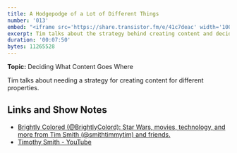 ```yaml
---
title: A Hodgepodge of a Lot of Different Things
number: '013'
embed: "<iframe src='https://share.transistor.fm/e/41c7deac' width='100%' height='180' frameborder='0' scrolling='no' seamless='true' style='width:100%; height:180px;'></iframe>"
excerpt: Tim talks about the strategy behind creating content and deciding where to put things.
duration: '00:07:50'
bytes: 11265528
---
```


**Topic:** Deciding What Content Goes Where

Tim talks about needing a strategy for creating content for different properties.

## Links and Show Notes

- [Brightly Colored (@BrightlyColord): Star Wars, movies, technology, and more from Tim Smith (@smithtimmytim) and friends.](https://brightlycolored.org/)
- [Timothy Smith - YouTube](https://www.youtube.com/smithtimmytim)
